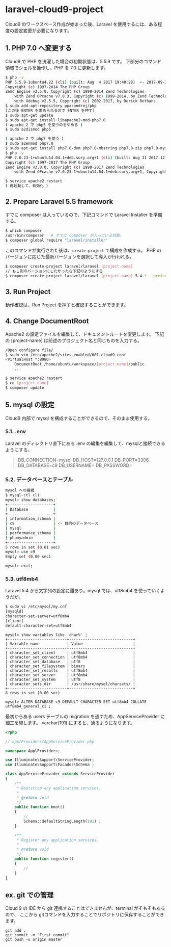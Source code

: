 # laravel-cloud9-project
Cloud9 のワークスペース作成が始まった後、Laravel を使用するには、ある程度の設定変更が必要になります。

## 1. PHP 7.0 へ変更する
Cloud9 で PHP を洗濯した場合の初期状態は、5.5.9 です。
下部分のコマンド領域でシェルを操作し、PHP を 7.0 に更新します。

```bash
$ php -v
PHP 5.5.9-1ubuntu4.22 (cli) (built: Aug  4 2017 19:40:28)  <- 2017-09-10 日現在の状態
Copyright (c) 1997-2014 The PHP Group
Zend Engine v2.5.0, Copyright (c) 1998-2014 Zend Technologies
    with Zend OPcache v7.0.3, Copyright (c) 1999-2014, by Zend Technologies
    with Xdebug v2.5.5, Copyright (c) 2002-2017, by Derick Rethans
$ sudo add-apt-repository ppa:ondrej/php
[この後 ENTER を求められるので ENTER を押す]
$ sudo apt-get update
$ sudo apt-get install libapache2-mod-php7.0
( apache 2 で php5 を使うのをやめる )
$ sudo a2dismod php5

( apache 2 で php7 を使う )
$ sudo a2enmod php7.0
$ sudo apt-get install php7.0-dom php7.0-mbstring php7.0-zip php7.0-mysql
$ php -v
PHP 7.0.23-1+ubuntu14.04.1+deb.sury.org+1 (cli) (built: Aug 31 2017 12:52:39) ( NTS )
Copyright (c) 1997-2017 The PHP Group
Zend Engine v3.0.0, Copyright (c) 1998-2017 Zend Technologies
    with Zend OPcache v7.0.23-1+ubuntu14.04.1+deb.sury.org+1, Copyright (c) 1999-2017, by Zend Technologies

$ service apache2 restart
( 再起動して、有効化 )
```

## 2. Prepare Laravel 5.5 framework
すでに composer は入っているので、下記コマンドで Laravel Installer を準備する。

```bash
$ which composer
/usr/bin/composer   # すでに composer が入っている状態。
$ composer global require "laravel/installer"
```

このコマンドが実行された後は、`create-project` で構成を作成する。
PHP のバージョンに応じた最新バージョンを選択して導入が行われる。

```bash
$ composer create-project laravel/laravel [project-name]
// もし別のバージョンにしたかったら下記のようにする
$ composer create-project laravel/laravel [project-name] 5.4.* --prefer-dist
```

## 3. Run Project 
動作確認は、Run Project を押すと確認することができます。

## 4. Change DocumentRoot

Apache2 の設定ファイルを編集して、ドキュメントルートを変更します。
下記の [project-name] は前述のプロジェクト名と同じものを入力する。

```bash
/Open configure file/
$ sudo vim /etc/apache2/sites-enabled/001-cloud9.conf
<VirtualHost *:8080>
    DocumentRoot /home/ubuntu/workspace/[project-name]/public
    ...

$ service apache2 restart
$ cd [project-name]
$ composer update
```

## 5. mysql の設定
Cloud9 内部で mysql を構成することができるので、そのまま使用する。

### 5.1. .env
Laravel のディレクトリ直下にある .env の編集を編集して、mysqlと接続できるようにする。

> DB_CONNECTION=mysql
> DB_HOST=127.0.0.1
> DB_PORT=3306
> DB_DATABASE=c9
> DB_USERNAME=<account name>
> DB_PASSWORD=

### 5.2. データベースとテーブル
```bash
mysql への接続
$ mysql-ctl cli
mysql> show databases;
+--------------------+
| Database           |
+--------------------+
| information_schema |
| c9                 | <- 目的のデータベース
| mysql              |
| performance_schema |
| phpmyadmin         |
+--------------------+
5 rows in set (0.01 sec)
mysql> use c9
Empty set (0.00 sec)

mysql> exit;
```

### 5.3. utf8mb4

Laravel 5.4 から文字列の設定に難あり。mysql では、utf8mb4 を使っていくようだが。

```bash
$ sudo vi /etc/mysql/my.cnf
[mysqld]
character-set-server=utf8mb4
[client]
default-character-set=utf8mb4
```

```mysql
mysql> show variables like 'char%' ;
+--------------------------+----------------------------+
| Variable_name            | Value                      |
+--------------------------+----------------------------+
| character_set_client     | utf8mb4                    |
| character_set_connection | utf8mb4                    |
| character_set_database   | utf8                       |
| character_set_filesystem | binary                     |
| character_set_results    | utf8mb4                    |
| character_set_server     | utf8mb4                    |
| character_set_system     | utf8                       |
| character_sets_dir       | /usr/share/mysql/charsets/ |
+--------------------------+----------------------------+
8 rows in set (0.00 sec)

mysql> ALTER DATABASE c9 DEFAULT CHARACTER SET utf8mb4 COLLATE utf8mb4_general_ci ;
```
最初からある users テーブルの migration を通すため、AppServiceProvider に細工を施します。
varchar(191) にすると、通るようになります。

```php
<?php

// app/Providers/AppServiceProvider.php 

namespace App\Providers;

use Illuminate\Support\ServiceProvider;
use Illuminate\Support\Facades\Schema ;

class AppServiceProvider extends ServiceProvider
{
    /**
     * Bootstrap any application services.
     *
     * @return void
     */
    public function boot()
    {
        //
        Schema::defaultStringLength(191) ;
    }

    /**
     * Register any application services.
     *
     * @return void
     */
    public function register()
    {
        //
    }
}
```

## ex. git での管理
Cloud 9 の IDE から git 連携することはできませんが、terminal がそもそもあるので、
ここから gitコマンドを入力することでリポジトリに保存することができます。

```
git add . 
git commit -m "First commit"
git push -u origin master
```




